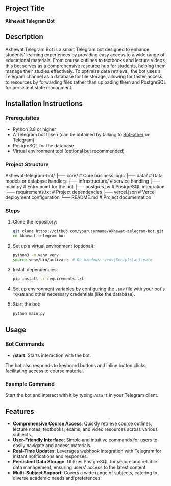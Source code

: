 ## Project Title
**Akhewat Telegram Bot**

## Description
Akhewat Telegram Bot is a smart Telegram bot designed to enhance students' learning experiences by providing easy access to a wide range of educational materials. From course outlines to textbooks and lecture videos, this bot serves as a comprehensive resource hub for students, helping them manage their studies effectively. To optimize data retrieval, the bot uses a Telegram channel as a database for file storage, allowing for faster access to resources by forwarding files rather than uploading them and PostgreSQL for persistent state managment.

## Installation Instructions

### Prerequisites
- Python 3.8 or higher
- A Telegram bot token (can be obtained by talking to [BotFather](https://t.me/botfather) on Telegram)
- PostgreSQL for the database
- Virtual environment tool (optional but recommended)

### Project Structure
Akhewat-telegram-bot/
├── core/              # Core business logic
├── data/              # Data models or database handlers
├── infrastructure/    # service handling
├── main.py            # Entry point for the bot
├── postgres.py        # PostgreSQL integration
├── requirements.txt   # Project dependencies
├── vercel.json        # Vercel deployment configuration
└── README.md          # Project documentation


### Steps
1. Clone the repository:
    ```bash
    git clone https://github.com/yourusername/Akhewat-telegram-bot.git
    cd Akhewat-telegram-bot
    ```

2. Set up a virtual environment (optional):
    ```bash
    python3 -m venv venv
    source venv/bin/activate  # On Windows: venv\Scripts\activate
    ```

3. Install dependencies:
    ```bash
    pip install -r requirements.txt
    ```

4. Set up environment variables by configuring the `.env` file with your bot's `TOKEN` and other necessary credentials (like the database).

5. Start the bot:
    ```bash
    python main.py
    ```

## Usage

### Bot Commands
- **/start**: Starts interaction with the bot.

The bot also responds to keyboard buttons and inline button clicks, facilitating access to course material.

### Example Command
Start the bot and interact with it by typing `/start` in your Telegram client.

## Features
- **Comprehensive Course Access**: Quickly retrieve course outlines, lecture notes, textbooks, exams, and video resources across various subjects.
- **User-Friendly Interface**: Simple and intuitive commands for users to easily navigate and access materials.
- **Real-Time Updates**: Leverages webhook integration with Telegram for instant notifications and responses.
- **Persistent Data Storage**: Utilizes PostgreSQL for secure and reliable data management, ensuring users' access to the latest content.
- **Multi-Subject Support**: Covers a wide range of subjects, catering to diverse academic needs and preferences.
